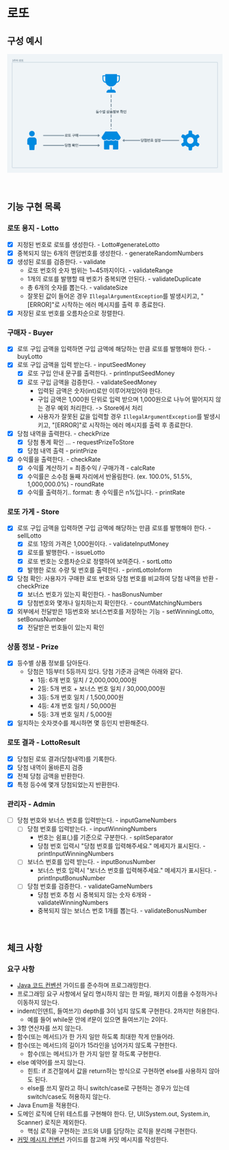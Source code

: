 # 로또
## 구성 예시
![img.png](img.png)

<br/>

## 기능 구현 목록
### 로또 용지 - Lotto
- [x] 지정된 번호로 로또를 생성한다. - Lotto#generateLotto
- [x] 중복되지 않는 6개의 랜덤번호를 생성한다. - generateRandomNumbers
- [x] 생성된 로또를 검증한다. - validate
  - 로또 번호의 숫자 범위는 1~45까지이다. - validateRange
  - 1개의 로또를 발행할 때 번호가 중복되면 안된다. - validateDuplicate
  - 총 6개의 숫자를 뽑는다. - validateSize
  - 잘못된 값이 들어온 경우 `IllegalArgumentException`를 발생시키고, "[ERROR]"로 시작하는 에러 메시지를 출력 후 종료한다. 
- [x] 저장된 로또 번호를 오름차순으로 정렬한다.
### 구매자 - Buyer
- [x] 로또 구입 금액을 입력하면 구입 금액에 해당하는 만큼 로또를 발행해야 한다. - buyLotto
- [x] 로또 구입 금액을 입력 받는다. - inputSeedMoney
  - [x] 로또 구입 안내 문구를 출력한다. - printInputSeedMoney
  - [x] 로또 구입 금액을 검증한다. - validateSeedMoney
    - 입력된 금액은 숫자(int)로만 이루어져있어야 한다.
    - 구입 금액은 1,000원 단위로 입력 받으며 1,000원으로 나누어 떨어지지 않는 경우 예외 처리한다. -> Store에서 처리
    - 사용자가 잘못된 값을 입력할 경우 `IllegalArgumentException`를 발생시키고, "[ERROR]"로 시작하는 에러 메시지를 출력 후 종료한다.
- [x] 당첨 내역을 출력한다. - checkPrize
  - [x] 당첨 통계 확인 ... - requestPrizeToStore
  - [x] 당첨 내역 출력 - printPrize
- [x] 수익률을 출력한다. - checkRate
  - [x] 수익률 계산하기 = 최종수익 / 구매가격 - calcRate
  - [x] 수익률은 소수점 둘째 자리에서 반올림한다. (ex. 100.0%, 51.5%, 1,000,000.0%) - roundRate
  - [x] 수익률 출력하기.. format: 총 수익률은 n%입니다. - printRate
### 로또 가게 - Store
- [x] 로또 구입 금액을 입력하면 구입 금액에 해당하는 만큼 로또를 발행해야 한다. - sellLotto
  - [x] 로또 1장의 가격은 1,000원이다. - validateInputMoney
  - [x] 로또를 발행한다. - issueLotto
  - [x] 로또 번호는 오름차순으로 정렬하여 보여준다. - sortLotto
  - [x] 발행한 로또 수량 및 번호를 출력한다. - printLottoInform
- [x] 당첨 확인: 사용자가 구매한 로또 번호와 당첨 번호를 비교하여 당첨 내역을 반환 - checkPrize
  - [x] 보너스 번호가 있는지 확인한다. - hasBonusNumber
  - [x] 당첨번호와 몇개나 일치하는지 확인한다. - countMatchingNumbers
- [x] 외부에서 전달받은 1등번호와 보너스번호를 저장하는 기능 - setWinningLotto, setBonusNumber
  - [x] 전달받은 번호들이 있는지 확인
### 상품 정보 - Prize
- [x] 등수별 상품 정보를 담아둔다. 
  - 당첨은 1등부터 5등까지 있다. 당첨 기준과 금액은 아래와 같다.
      - 1등: 6개 번호 일치 / 2,000,000,000원
      - 2등: 5개 번호 + 보너스 번호 일치 / 30,000,000원
      - 3등: 5개 번호 일치 / 1,500,000원
      - 4등: 4개 번호 일치 / 50,000원
      - 5등: 3개 번호 일치 / 5,000원
- [x] 일치하는 숫자갯수를 제시하면 몇 등인지 반환해준다.
### 로또 결과 - LottoResult
- [x] 당첨된 로또 결과(당첨내역)를 기록한다.
- [x] 당첨 내역이 올바른지 검증
- [x] 전체 당첨 금액을 반환한다.
- [x] 특정 등수에 몇개 당첨되었는지 반환한다.
### 관리자 - Admin
- [ ] 당첨 번호와 보너스 번호를 입력받는다. - inputGameNumbers
  - [ ] 당첨 번호를 입력받는다. - inputWinningNumbers
    - 번호는 쉼표(,)를 기준으로 구분한다. - splitSeparator
    - 당첨 번호 입력시 "당첨 번호를 입력해주세요." 메세지가 표시된다. - printInputWinningNumbers
  - [ ] 보너스 번호를 입력 받는다. - inputBonusNumber
      - 보너스 번호 입력시 "보너스 번호를 입력해주세요." 메세지가 표시된다. - printInputBonusNumber
  - [ ] 당첨 번호를 검증한다. - validateGameNumbers
    - 당첨 번호 추첨 시 중복되지 않는 숫자 6개와 - validateWinningNumbers
    - 중복되지 않는 보너스 번호 1개를 뽑는다. - validateBonusNumber

<br/>

## 체크 사항
### 요구 사항
- [Java 코드 컨벤션](https://github.com/woowacourse/woowacourse-docs/tree/master/styleguide/java) 가이드를 준수하며 프로그래밍한다.
- 프로그래밍 요구 사항에서 달리 명시하지 않는 한 파일, 패키지 이름을 수정하거나 이동하지 않는다.
- indent(인덴트, 들여쓰기) depth를 3이 넘지 않도록 구현한다. 2까지만 허용한다.
    - 예를 들어 while문 안에 if문이 있으면 들여쓰기는 2이다.
- 3항 연산자를 쓰지 않는다.
- 함수(또는 메서드)가 한 가지 일만 하도록 최대한 작게 만들어라.
- 함수(또는 메서드)의 길이가 15라인을 넘어가지 않도록 구현한다.
    - 함수(또는 메서드)가 한 가지 일만 잘 하도록 구현한다.
- else 예약어를 쓰지 않는다.
    - 힌트: if 조건절에서 값을 return하는 방식으로 구현하면 else를 사용하지 않아도 된다.
    - else를 쓰지 말라고 하니 switch/case로 구현하는 경우가 있는데 switch/case도 허용하지 않는다.
- Java Enum을 적용한다.
- 도메인 로직에 단위 테스트를 구현해야 한다. 단, UI(System.out, System.in, Scanner) 로직은 제외한다.
    - 핵심 로직을 구현하는 코드와 UI를 담당하는 로직을 분리해 구현한다.
- [커밋 메시지 컨벤션](https://gist.github.com/stephenparish/9941e89d80e2bc58a153) 가이드를 참고해 커밋 메시지를 작성한다.
